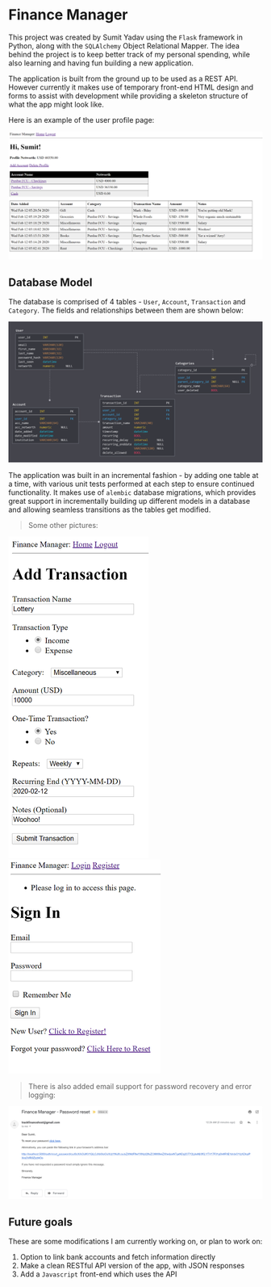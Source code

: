 # Finance Manager

This project was created by Sumit Yadav using the `Flask` framework in Python, along with the `SQLAlchemy` Object Relational Mapper. The idea behind the project is to keep better track of my personal spending, while also learning and having fun building a new application.

The application is built from the ground up to be used as a REST API. However currently it makes use of temporary front-end HTML design and forms to assist with development while providing a skeleton structure of what the app might look like.

Here is an example of the user profile page:

![User Profile](pics/user_profile.PNG)

## Database Model

The database is comprised of 4 tables - `User`, `Account`, `Transaction` and `Category`. The fields and relationships between them are shown below:

![Database Model](pics/DB%20Model%2020200212_v1.PNG)

The application was built in an incremental fashion - by adding one table at a time, with various unit tests performed at each step to ensure continued functionality. It makes use of `alembic` database migrations, which provides great support in incrementally building up different models in a database and allowing seamless transitions as the tables get modified.

>Some other pictures:


![](pics/add_transaction50.png)   ![](pics/login_page50.png)

> There is also added email support for password recovery and error logging:

![](pics/password_recovery_email.PNG)


## Future goals

These are some modifications I am currently working on, or plan to work on:

1. Option to link bank accounts and fetch information directly
2. Make a clean RESTful API version of the app, with JSON responses
3. Add a `Javascript` front-end which uses the API
